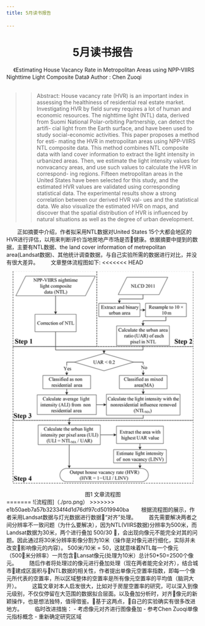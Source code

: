 ```yaml
---
title: 5月读书报告

---
```

<h1 align = "center" >5月读书报告</h1>
&emsp; 《Estimating House Vacancy Rate in Metropolitan Areas using NPP-VIIRS Nighttime Light Composite Data》   Author :  Chen Zuoqi
<br>
<br>

>>Abstract: House vacancy rate (HVR) is an important index in assessing the healthiness of residential real estate market. Investigating HVR by field survey requires a lot of human and economic resources. The nighttime light (NTL) data, derived from Suomi National Polar-orbiting Partnership, can detect the artifi- cial light from the Earth surface, and have been used to study social-economic activities. This paper proposes a method for esti- mating the HVR in metropolitan areas using NPP-VIIRS NTL composite data. This method combines NTL composite data with land cover information to extract the light intensity in urbanized areas. Then, we estimate the light intensity values for nonvacancy areas, and use such values to calculate the HVR in correspond- ing regions. Fifteen metropolitan areas in the United States have been selected for this study, and the estimated HVR values are validated using corresponding statistical data. The experimental results show a strong correlation between our derived HVR val- ues and the statistical data. We also visualize the estimated HVR on maps, and discover that the spatial distribution of HVR is influenced by natural situations as well as the degree of urban development.

&emsp;&emsp;正如摘要中介绍，作者拟采用NTL数据对United States 15个大都会地区的HVR进行评估，以用来判断评价当地房地产市场是否健康。依据摘要中提到的数据，主要有NTL数据、the land cover information of metrepolitan area(Landsat数据)、其他统计调查数据，与自己实验所需的数据进行对比，并没有很大差异。
&emsp;&emsp;文章整体流程图如下:
<<<<<<< HEAD
<center>

![流程图](/5月读书报告/pro.png)

</center>
<center>图1 文章流程图</center>
=======
![流程图]（./pro.png）
>>>>>>> e1b50aeb7a57b32334f4d1d76df97cd5019940ba
&emsp;&emsp;根据流程图的展示，作者采用Landsat数据与灯光数据进行数据“对齐”处理。
&emsp;&emsp;首先需要解决两者之间分辨率不一致问题（为什么要解决），因为NTL(VIIRS数据)分辨率为500米，而Landsat数据为30米，两个进行叠加 500/30 ，会出现向像元不能完全对其的问题。因此通过将30米分辨率影像分割为10米（操作是对像元进行细化，实际并未改变影响像元的内容）。 500米/10米 = 50，这就意味着NTL每一个像元（500米分辨率）一共包含Lansat像元(处理为10米）总计50*50=2500个像元。
&emsp;&emsp;随后作者将处理过的像元进行叠加处理（现在两者能完全对齐），结合城市建成区面积与NTL数据的相关性，作者提出单像元空置率指数，即每一个像元所代表的空置率，所以区域整体的空置率是所有像元空置率的平均值（脑洞大开）。
&emsp;&emsp;这篇文章对本人启发很大，比如对于房屋空置率的研究，可以深入到像元级别，不仅仅停留在大范围的数据拟合层面。以及叠加分析时，对齐像元的新颖操作，也是想法独特，值得借鉴。基于这两点，自己的实验确实有很多改进地方。
&emsp;&emsp;临时改进措施：
   -   考虑像元对齐进行图像叠加  
   -   参考Chen Zuoqi单像元指标概念
   -   重新确定研究区域
